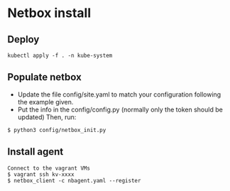 # Netbox install

## Deploy

```
kubectl apply -f . -n kube-system
```

## Populate netbox

* Update the file config/site.yaml to match your configuration following the example given.
* Put the info in the config/config.py (normally only the token should be updated)
Then, run:
```
$ python3 config/netbox_init.py
```

## Install agent

```
Connect to the vagrant VMs
$ vagrant ssh kv-xxxx
$ netbox_client -c nbagent.yaml --register
```